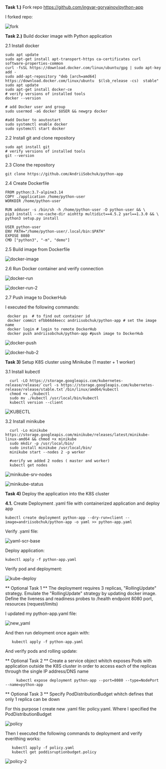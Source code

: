 **Task 1.)** Fork repo https://github.com/ingvar-goryainov/python-app

I forked repo:

![fork](https://user-images.githubusercontent.com/86925275/138555475-6ce90d61-2c89-4725-81a0-bb962b808ccb.png)

**Task 2.)** Build docker image with Python application

2.1 Install docker 
       
    sudo apt update
    sudo apt-get install apt-transport-https ca-certificates curl software-properties-common
    curl -fsSL https://download.docker.com/linux/ubuntu/gpg | sudo apt-key add -
    sudo add-apt-repository "deb [arch=amd64] https://download.docker.com/linux/ubuntu  $(lsb_release -cs)  stable"
    sudo apt update
    sudo apt-get install docker-ce 
    # verify versions of installed tools
    docker --version
    
    # add Docker user and group 
    sudo usermod -aG docker $USER && newgrp docker
    
    #add Docker to aoutostart
    sudo systemctl enable docker
    sudo systemctl start docker
   
2.2 Install git and clone repository
   
   
   
    sudo apt install git
    # verify versions of installed tools
    git --version
    
 2.3 Clone the repository 
 
    git clone https://github.com/AndriiSobchuk/python-app

2.4 Create Dockerfile

    FROM python:3.7-alpine3.14
    COPY ./application /home/python-user
    WORKDIR /home/python-user

    RUN adduser -s /bin/sh -h /home/python-user -D python-user && \
    pip3 install --no-cache-dir aiohttp multidict==4.5.2 yarl==1.3.0 && \
    python3 setup.py install

    USER python-user
    ENV PATH="/home/python-user/.local/bin:$PATH"
    EXPOSE 8080
    CMD ["python3", "-m", "demo"]
    
 2.5 Build image from Dockerfile
 
 ![docker-image](https://user-images.githubusercontent.com/86925275/138612770-9300121b-f265-4440-8bda-57722111d830.png)

 2.6 Run Docker container and verify connection
 
 ![docker-run](https://user-images.githubusercontent.com/86925275/138613356-5767bdf3-b5a6-4e44-ba46-ee344930c16a.png)
 
 ![docker-run-2](https://user-images.githubusercontent.com/86925275/138613419-e5ef3ec1-8e3d-4211-be39-7894070e2539.png)

 
  2.7 Push image to DockerHub
  
  I executed the following commands:
  
     docker ps  # to find out container id 
     docker commit efbb66d4eecc andriisobchuk/python-app # set the image name
     docker login # login to remote DockerHub
     docker push andriisobchuk/python-app #push image to DockerHub
  
  
 ![docker-push](https://user-images.githubusercontent.com/86925275/138614517-0c761c5d-187f-47d3-8ec8-dbdc45ed7b5b.png)

 ![docker-hub-2](https://user-images.githubusercontent.com/86925275/138614775-e78ff032-65f3-449a-84e7-b371600e7891.png)

 
   
   


**Task 3)** Setup K8S cluster using Minikube (1 master + 1 worker) 

3.1 Install kubectl 

      curl -LO https://storage.googleapis.com/kubernetes-release/release/`curl -s https://storage.googleapis.com/kubernetes-release/release/stable.txt`/bin/linux/amd64/kubectl
      chmod +x ./kubectl
      sudo mv ./kubectl /usr/local/bin/kubectl
      kubectl version --client
![KUBECTL](https://user-images.githubusercontent.com/86925275/138558047-50f9a2ad-e06e-4098-a2ab-4558c4196cae.png)

3.2  Install minikube

      curl -Lo minikube https://storage.googleapis.com/minikube/releases/latest/minikube-linux-amd64 && chmod +x minikube
      sudo mkdir -p /usr/local/bin/
      sudo install minikube /usr/local/bin/ 
      minikube start --nodes 2 -p worker
      
      #verify we added 2 nodes ( master and worker) 
      kubectl get nodes
      
![minikube-srv-nodes](https://user-images.githubusercontent.com/86925275/138562873-faef27fc-2ec4-4d79-b644-ee1c881bc1a2.png)


![minikube-status](https://user-images.githubusercontent.com/86925275/138967310-a52bead9-a0e2-445d-a4ba-5e5b98194803.png)


**Task 4)** Deploy the application into the K8S cluster

**4.1.** Create Deployment .yaml file with containerized application and deploy app

    kubectl create deployment python-app --dry-run=client --image=andriisobchuk/python-app -o yaml >> python-app.yaml 
 
 Verify .yaml file: 
 
 ![yaml-scr-base](https://user-images.githubusercontent.com/86925275/138967359-ea3bee2d-db83-4491-9821-161026b12a48.png)

 Deploy application:

    kubectl apply -f python-app.yaml 
    
    
 Verify pod and deployment:

    
   ![kube-deploy](https://user-images.githubusercontent.com/86925275/138639831-978af131-a038-431e-a91b-a92aa662d42b.png)

    
** Optional Task 1 ** The deployment requires 3 replicas, "RollingUpdate" strategy. Emulate the "RollingUpdate" strategy by updating docker image. Define the liveness and readiness probes to /health endpoint 8080 port, resources (request/limits)

I updated my python-app.yaml file:

![new_yaml](https://user-images.githubusercontent.com/86925275/138971815-61b31d8a-af74-4ad0-9757-421b595b5841.png)

And then run deloyment once again with: 

       kubectl apply -f python-app.yaml 
 
And verify pods and rolling update:





** Optional Task 2 ** Create a service object whitch exposes Pods with application outside the K8S cluster in order to access each of the replicas through the single  IP address/DNS name

         kubectl expose deployment python-app --port=8080 --type=NodePort --name=python-app

** Optional Task 3 ** Specify PodDistributionBudget whitch defines that only 1 replica can be down
   
For this purpose I create new .yaml file:  policy.yaml. Where I specified the PodDistributionBudget

![policy](https://user-images.githubusercontent.com/86925275/138972652-35d583ca-c574-4ff4-959a-a274c9ad92bc.png)

Then I executed the following commands to deployment and verify everithing works:

       kubectl apply -f policy.yaml
       kubectl get poddisruptionbudget.policy
       
![policy-2](https://user-images.githubusercontent.com/86925275/138972737-1dea6298-d720-4551-b511-720c15302613.png)



